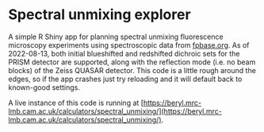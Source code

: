# Spectral unmixing explorer

A simple R Shiny app for planning spectral unmixing fluorescence microscopy experiments using spectroscopic data from [fpbase.org](https://www.fpbase.org).
As of 2022-08-13, both initial blueshifted and redshifted dichroic sets for the PRISM detector are supported, along with the reflection mode (i.e. no beam blocks) of the Zeiss QUASAR detector.
This code is a little rough around the edges, so if the app crashes just try reloading and it will default back to known-good settings.

A live instance of this code is running at [https://beryl.mrc-lmb.cam.ac.uk/calculators/spectral_unmixing/](https://beryl.mrc-lmb.cam.ac.uk/calculators/spectral_unmixing/).
